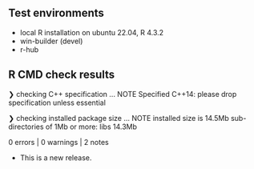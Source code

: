 ## Test environments

- local R installation on ubuntu 22.04, R 4.3.2
- win-builder (devel)
- r-hub


## R CMD check results

❯ checking C++ specification ... NOTE
    Specified C++14: please drop specification unless essential

❯ checking installed package size ... NOTE
    installed size is 14.5Mb
    sub-directories of 1Mb or more:
      libs  14.3Mb

0 errors | 0 warnings | 2 notes


- This is a new release.
